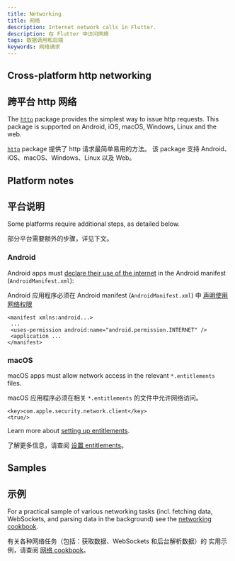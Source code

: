```yaml
---
title: Networking
title: 网络
description: Internet network calls in Flutter.
description: 在 Flutter 中访问网络
tags: 数据调用和后端
keywords: 网络请求
---
```


## Cross-platform http networking

## 跨平台 http 网络

The [`http`][] package provides the simplest way to issue http requests. This
package is supported on Android, iOS, macOS, Windows, Linux and the web.

[`http`][] package 提供了 http 请求最简单易用的方法。
该 package 支持 Android、iOS、macOS、Windows、Linux 以及 Web。

## Platform notes

## 平台说明

Some platforms require additional steps, as detailed below.

部分平台需要额外的步骤，详见下文。

### Android

Android apps must [declare their use of the internet][declare] in the Android
manifest (`AndroidManifest.xml`):

Android 应用程序必须在 Android manifest (`AndroidManifest.xml`) 中
[声明使用网络权限][declare]

```
<manifest xmlns:android...>
 ...
 <uses-permission android:name="android.permission.INTERNET" />
 <application ...
</manifest>
```

### macOS

macOS apps must allow network access in the relevant `*.entitlements` files. 

macOS 应用程序必须在相关 `*.entitlements` 的文件中允许网络访问。

```
<key>com.apple.security.network.client</key>
<true/>
```

Learn more about [setting up entitlements][].

了解更多信息，请查阅 [设置 entitlements][setting up entitlements]。

[setting up entitlements]: {{site.url}}/platform-integration/macos/building#setting-up-entitlements

## Samples

## 示例

For a practical sample of various networking tasks (incl. fetching data,
WebSockets, and parsing data in the background) see the 
[networking cookbook]({{site.url}}/cookbook#networking).

有关各种网络任务（包括：获取数据、WebSockets 和后台解析数据）的
实用示例，请查阅 [网络 cookbook]({{site.url}}/cookbook#networking)。

[declare]: {{site.android-dev}}/training/basics/network-ops/connecting
[`http`]: {{site.pub-pkg}}/http
